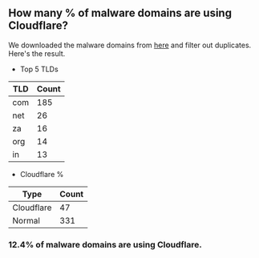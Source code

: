## How many % of malware domains are using Cloudflare?


We downloaded the malware domains from [here](https://urlhaus.abuse.ch) and filter out duplicates.
Here's the result.


[//]: # (start replacement)


- Top 5 TLDs

| TLD | Count |
| --- | --- |
| com | 185 |
| net | 26 |
| za | 16 |
| org | 14 |
| in | 13 |


- Cloudflare %

| Type | Count |
| --- | --- |
| Cloudflare | 47 |
| Normal | 331 |


### 12.4% of malware domains are using Cloudflare.